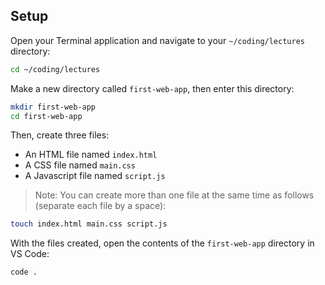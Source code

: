 ## Setup

Open your Terminal application and navigate to your `~/coding/lectures` directory:

```bash
cd ~/coding/lectures
```

Make a new directory called `first-web-app`, then enter this directory:

```bash
mkdir first-web-app
cd first-web-app
```

Then, create three files:

- An HTML file named `index.html`
- A CSS file named `main.css`
- A Javascript file named `script.js`

> Note: You can create more than one file at the same time as follows (separate each file by a space):

```bash
touch index.html main.css script.js
```

With the files created, open the contents of the `first-web-app` directory in VS Code:

```bash
code .
```
